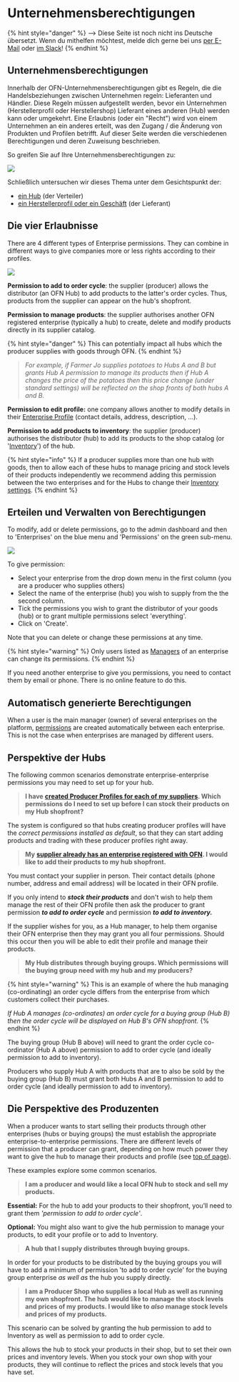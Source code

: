 # Unternehmensberechtigungen

{% hint style="danger" %}
<img src="https://firebasestorage.googleapis.com/v0/b/gitbook-28427.appspot.com/o/assets%2F-L9rgk4wEweX_zxXIzmW%2F-LpeYcYHvFT89zDzVlG4%2F-LpeZq2i0oaAbNYfYfu5%2FCapture%20du%202019-09-26%2000-38-19.png?alt=media&#x26;token=aef3eea2-4d60-4d24-99ec-6edbda36b45c" alt="" data-size="line">-->​<img src="https://firebasestorage.googleapis.com/v0/b/gitbook-28427.appspot.com/o/assets%2F-L9rgk4wEweX_zxXIzmW%2F-MdHZQzZkj-9uNA4c3qD%2F-MdIF6yxdsNWC5BK3awW%2FFlagge%20Deutschland.jpg?alt=media&#x26;token=9bbe895b-2aa1-40da-8221-01fb74558b92" alt="" data-size="line"> Diese Seite ist noch nicht ins Deutsche übersetzt. Wenn du mithelfen möchtest, melde dich gerne bei uns [per E-Mail](mailto:konrad@openfoodnetwork.de) oder [im Slack](https://join.slack.com/t/openfoodnetwork/shared\_invite/zt-9sjkjdlu-r02kUMP1zbrTgUhZhYPF\~A)!
{% endhint %}

## Unternehmensberechtigungen&#x20;

Innerhalb der OFN-Unternehmensberechtigungen gibt es Regeln, die die Handelsbeziehungen zwischen Unternehmen regeln: Lieferanten und Händler. Diese Regeln müssen aufgestellt werden, bevor ein Unternehmen (Herstellerprofil oder Herstellershop) Lieferant eines anderen (Hub) werden kann oder umgekehrt. Eine Erlaubnis (oder ein "Recht") wird von einem Unternehmen an ein anderes erteilt, was den Zugang / die Änderung von Produkten und Profilen betrifft. Auf dieser Seite werden die verschiedenen Berechtigungen und deren Zuweisung beschrieben.

So greifen Sie auf Ihre Unternehmensberechtigungen zu:

![](../../.gitbook/assets/permissions.gif)

Schließlich untersuchen wir dieses Thema unter dem Gesichtspunkt der:

* [ein Hub](enterprise-to-enterprise-permissions-e2es.md#hub-perspective) (der Verteiler)
* [ein Herstellerprofil oder ein Geschäft](enterprise-to-enterprise-permissions-e2es.md#producers-perspective) (der Lieferant)

## Die vier Erlaubnisse

There are 4 different types of Enterprise permissions. They can combine in different ways to give companies more or less rights according to their profiles.

![](../../.gitbook/assets/e2emenu2.jpg)

**Permission to add to order cycle**: the supplier (producer) allows the distributor (an OFN Hub) to add products to the latter's order cycles.  Thus, products from the supplier can appear on the hub's shopfront.

**Permission to manage products**: the supplier authorises another OFN registered enterprise (typically a hub) to create, delete and modify products directly in its supplier catalog.&#x20;

{% hint style="danger" %}
This can potentially impact all hubs which the producer supplies with goods through OFN.
{% endhint %}

> _For example, if Farmer Jo supplies potatoes to Hubs A and B but grants Hub A permission to manage its products then if Hub A changes the price of the potatoes then this price change (under standard settings) will be reflected on the shop fronts of both hubs A and B._

**Permission to edit profile:** one company allows another to modify details in their [Enterprise Profile](./) (contact details, address, description, ...).

**Permission to add products to inventory**: the supplier (producer) authorises the distributor (hub) to add its products to the shop catalog (or '[Inventory](../products-1/inventory-tool.md)') of the hub.

{% hint style="info" %}
If a producer supplies more than one hub with goods, then to allow each of these hubs to manage pricing and stock levels of their products independently we recommend adding this permission between the two enterprises and for the Hubs to change their [Inventory settings](enterprise-settings.md#inventory-settings).
{% endhint %}

## Erteilen und Verwalten von Berechtigungen

To modify, add or delete permissions, go to the admin dashboard and then to  'Enterprises' on the blue menu and 'Permissions' on the green sub-menu.&#x20;

![](../../.gitbook/assets/e2emenu.jpg)

To give permission:

* Select your enterprise from the drop down menu in the first column (you are a producer who supplies others)
* Select the name of the enterprise (hub) you wish to supply from the the second column.
* Tick the permissions you wish to grant the distributor of your goods (hub) or to grant multiple permissions select 'everything'.
* Click on 'Create'.

&#x20;Note that you can delete or change these permissions at any time.

{% hint style="warning" %}
Only users listed as [Managers](enterprise-settings.md#users) of an enterprise can change its permissions.
{% endhint %}

If you need another enterprise to give you permissions, you need to contact them by email or phone. There is no online feature to do this.

## Automatisch generierte Berechtigungen

When a user is the main manager (owner) of several enterprises on the platform, [permissions](enterprise-to-enterprise-permissions-e2es.md#the-four-permissions) are created automatically between each enterprise. This is not the case when enterprises are managed by different users.

## Perspektive der Hubs

The following common scenarios demonstrate enterprise-enterprise permissions you may need to set up for your hub.

> **I have** [**created Producer Profiles for each of my suppliers**](create-or-connect-with-your-supplying-producers.md#supplier-does-not-have-an-ofn-profile)**. Which permissions do I need to set up before I can stock their products on my Hub shopfront?**

The system is configured so that hubs creating producer profiles will have the _correct permissions installed as default_, so that they can start adding products and trading with these producer profiles right away.

> **My** [**supplier already has an enterprise registered with OFN**](create-or-connect-with-your-supplying-producers.md#supplyingproducer)**. I would like to add their products to my hub shopfront.**

You must contact your supplier in person. Their contact details (phone number, address and email address) will be located in their OFN profile. &#x20;

If you only intend to _**stock their products**_ and don't wish to help them manage the rest of their OFN profile then ask the producer to grant permission _**to add to order cycle**_ and permission _**to add to inventory.**_&#x20;

If the supplier wishes for you, as a Hub manager, to help them organise their OFN enterprise then they may grant you all four permissions.  Should this occur then you will be able to edit their profile and manage their products.

> **My Hub distributes through buying groups. Which permissions will the buying group need with my hub and my producers?**

{% hint style="warning" %}
This is an example of where the hub managing (co-ordinating) an order cycle differs from the enterprise from which customers collect their purchases.

_If Hub A manages (co-ordinates) an order cycle for a buying group (Hub B) then the order cycle will be displayed on Hub B's OFN shopfront._
{% endhint %}

The buying group (Hub B above) will need to grant the order cycle co-ordinator (Hub A above) permission to add to order cycle (and ideally permission to add to inventory).

Producers who supply Hub A with products that are to also be sold by the buying group (Hub B) must grant both Hubs A and B permission to add to order cycle (and ideally permission to add to inventory).

## Die Perspektive des Produzenten

When a producer wants to start selling their products through other enterprises (hubs or buying groups) the must establish the appropriate enterprise-to-enterprise permissions. There are different levels of permission that a producer can grant, depending on how much power they want to give the hub to manage their products and profile (see [top of page](enterprise-to-enterprise-permissions-e2es.md#the-four-permissions)).

These examples explore some common scenarios.

> **I am a producer and would like a local OFN hub to stock and sell my products.**

**Essential:** For the hub to add your products to their shopfront, you’ll need to grant them _'permission to add to order cycle'_.

**Optional:** You might also want to give the hub permission to manage your products, to edit your profile or to add to Inventory.

> **A hub that I supply distributes through buying groups.**

In order for your products to be distributed by the buying groups you will have to add a minimum of permission 'to add to order cycle' for the buying group enterprise _as well as_ the hub you supply directly.

> **I am a Producer Shop who supplies a local Hub as well as running my own shopfront.  The hub would like to manage the stock levels and prices of my products.  I would like to **_**also**_** manage stock levels and prices of my products.**

This scenario can be solved by granting the hub permission to add to Inventory as well as permission to add to order cycle.

This allows the hub to stock your products in their shop, but to set their own prices and inventory levels. When you stock your own shop with your products, they will continue to reflect the prices and stock levels that you have set.
